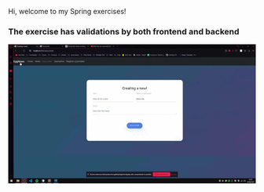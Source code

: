 Hi, welcome to my Spring exercises!

### The exercise has validations by both frontend and backend
<div>
  <img src= "https://github.com/Juli-CVidal/Spring-Egg-News/blob/master/preview.gif"/>
</div>
